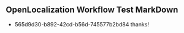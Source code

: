 ## OpenLocalization Workflow Test MarkDown
* 565d9d30-b892-42cd-b56d-745577b2bd84 
thanks!<!--HONumber=Mar16_HO3-->
